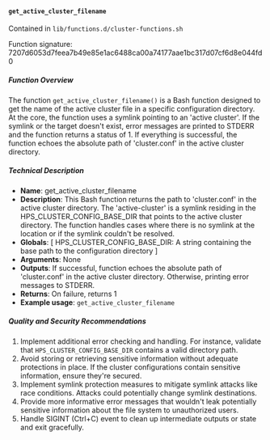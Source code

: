 #### `get_active_cluster_filename`

Contained in `lib/functions.d/cluster-functions.sh`

Function signature: 7207d6053d7feea7b49e85e1ac6488ca00a74177aae1bc317d07cf6d8e044fd0

##### Function Overview

The function `get_active_cluster_filename()` is a Bash function designed to get the name of the active cluster file in a specific configuration directory. At the core, the function uses a symlink pointing to an 'active cluster'. If the symlink or the target doesn't exist, error messages are printed to STDERR and the function returns a status of 1. If everything is successful, the function echoes the absolute path of 'cluster.conf' in the active cluster directory.

##### Technical Description

- **Name**: get_active_cluster_filename
- **Description**: This Bash function returns the path to 'cluster.conf' in the active cluster directory. The 'active-cluster' is a symlink residing in the HPS_CLUSTER_CONFIG_BASE_DIR that points to the active cluster directory. The function handles cases where there is no symlink at the location or if the symlink couldn't be resolved.
- **Globals**: [ HPS_CLUSTER_CONFIG_BASE_DIR: A string containing the base path to the configuration directory ]
- **Arguments**: None
- **Outputs**: If successful, function echoes the absolute path of 'cluster.conf' in the active cluster directory. Otherwise, printing error messages to STDERR.
- **Returns**: On failure, returns 1
- **Example usage**: `get_active_cluster_filename`

##### Quality and Security Recommendations

1. Implement additional error checking and handling. For instance, validate that `HPS_CLUSTER_CONFIG_BASE_DIR` contains a valid directory path.
2. Avoid storing or retrieving sensitive information without adequate protections in place. If the cluster configurations contain sensitive information, ensure they're secured.
3. Implement symlink protection measures to mitigate symlink attacks like race conditions. Attacks could potentially change symlink destinations.
4. Provide more informative error messages that wouldn't leak potentially sensitive information about the file system to unauthorized users.
5. Handle SIGINT (Ctrl+C) event to clean up intermediate outputs or state and exit gracefully.

